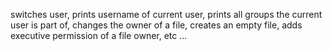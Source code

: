 switches user, prints username of current user, prints all groups the current user is part of, changes the owner of a file, creates an empty file, adds executive permission of a file owner, etc ...

